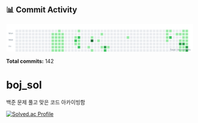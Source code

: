 <!-- HEATMAP:START -->
## 📊 Commit Activity

![Commit Heatmap](./heatmap.svg)

**Total commits:** 142
<!-- HEATMAP:END -->

# boj_sol
백준 문제 풀고 맞은 코드 아카이빙함

[![Solved.ac Profile](http://mazassumnida.wtf/api/v2/generate_badge?boj=doyeonk429)](https://solved.ac/doyeonk429)
